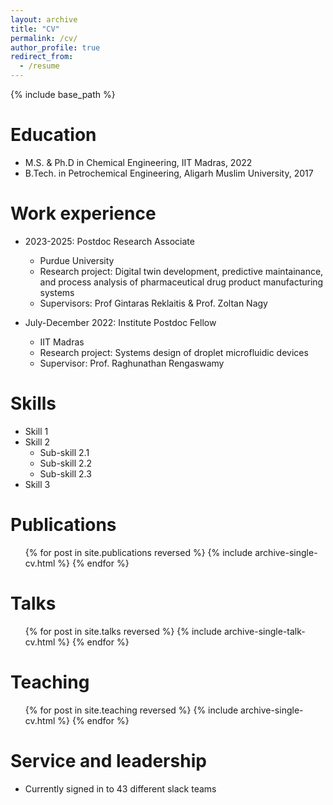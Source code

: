 ```yaml
---
layout: archive
title: "CV"
permalink: /cv/
author_profile: true
redirect_from:
  - /resume
---
```


{% include base_path %}

Education
======
* M.S. & Ph.D in Chemical Engineering, IIT Madras, 2022
* B.Tech. in Petrochemical Engineering, Aligarh Muslim University, 2017

Work experience
======
* 2023-2025: Postdoc Research Associate
  * Purdue University
  * Research project: Digital twin development, predictive maintainance, and process analysis of pharmaceutical drug product manufacturing systems
  * Supervisors: Prof Gintaras Reklaitis & Prof. Zoltan Nagy

* July-December 2022: Institute Postdoc Fellow
  * IIT Madras
  * Research project: Systems design of droplet microfluidic devices
  * Supervisor: Prof. Raghunathan Rengaswamy
  
Skills
======
* Skill 1
* Skill 2
  * Sub-skill 2.1
  * Sub-skill 2.2
  * Sub-skill 2.3
* Skill 3

Publications
======
  <ul>{% for post in site.publications reversed %}
    {% include archive-single-cv.html %}
  {% endfor %}</ul>
  
Talks
======
  <ul>{% for post in site.talks reversed %}
    {% include archive-single-talk-cv.html  %}
  {% endfor %}</ul>
  
Teaching
======
  <ul>{% for post in site.teaching reversed %}
    {% include archive-single-cv.html %}
  {% endfor %}</ul>
  
Service and leadership
======
* Currently signed in to 43 different slack teams
